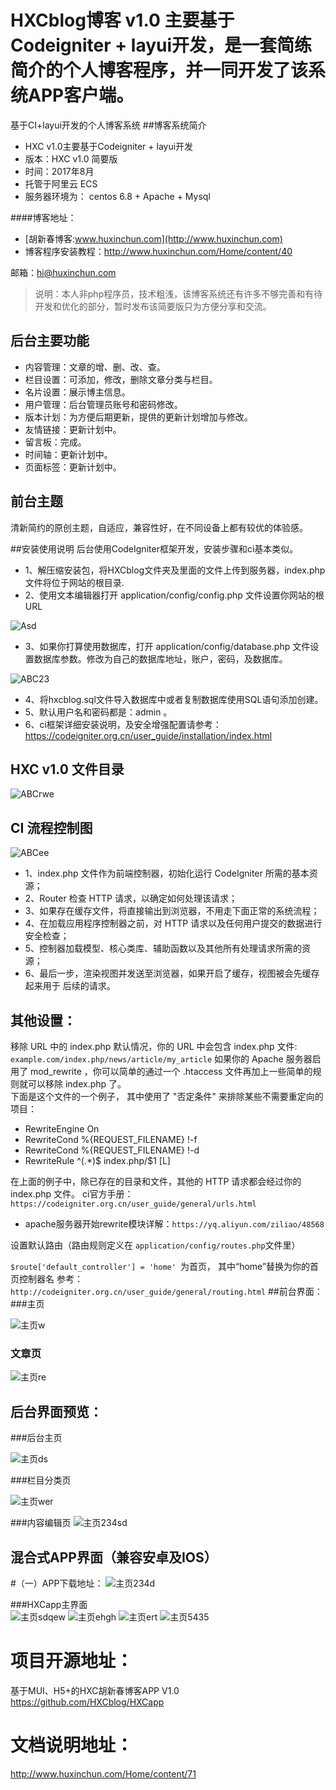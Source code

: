 # HXCblog博客 v1.0 主要基于Codeigniter + layui开发，是一套简练简介的个人博客程序，并一同开发了该系统APP客户端。
基于CI+layui开发的个人博客系统
##博客系统简介

* HXC v1.0主要基于Codeigniter + layui开发
* 版本：HXC v1.0 简要版
* 时间：2017年8月
* 托管于阿里云 ECS
* 服务器环境为： centos 6.8 + Apache + Mysql 

####博客地址：  

* [胡新春博客:www.huxinchun.com](http://www.huxinchun.com)
* 博客程序安装教程：http://www.huxinchun.com/Home/content/40

邮箱：hi@huxinchun.com
> 说明：本人非php程序员，技术粗浅，该博客系统还有许多不够完善和有待开发和优化的部分，暂时发布该简要版只为方便分享和交流。

## 后台主要功能
* 内容管理：文章的增、删、改、查。
* 栏目设置：可添加，修改，删除文章分类与栏目。
* 名片设置：展示博主信息。
* 用户管理：后台管理员账号和密码修改。
* 版本计划：为方便后期更新，提供的更新计划增加与修改。
* 友情链接：更新计划中。
* 留言板：完成。
* 时间轴：更新计划中。
* 页面标签：更新计划中。

## 前台主题
清新简约的原创主题，自适应，兼容性好，在不同设备上都有较优的体验感。

##安装使用说明
后台使用CodeIgniter框架开发，安装步骤和ci基本类似。

* 1、解压缩安装包，将HXCblog文件夹及里面的文件上传到服务器，index.php 文件将位于网站的根目录.
* 2、使用文本编辑器打开 application/config/config.php 文件设置你网站的根URL   

![Asd](https://github.com/HXCblog/myimages/blob/master/img/1503468157321813.png?raw=true)  


* 3、如果你打算使用数据库，打开 application/config/database.php 文件设置数据库参数。修改为自己的数据库地址，账户，密码，及数据库。  

![ABC23](https://github.com/HXCblog/myimages/blob/master/img/1503468165131636.png?raw=true)  

* 4、将hxcblog.sql文件导入数据库中或者复制数据库使用SQL语句添加创建。
* 5、默认用户名和密码都是：admin 。
* 6、ci框架详细安装说明，及安全增强配置请参考：https://codeigniter.org.cn/user_guide/installation/index.html

## HXC v1.0 文件目录  

![ABCrwe](https://github.com/HXCblog/myimages/blob/master/img/1503466299718568.png?raw=true)  

## CI 流程控制图  
![ABCee](https://github.com/HXCblog/myimages/blob/master/img/1503466256419052.png?raw=true)
* 1、index.php 文件作为前端控制器，初始化运行 CodeIgniter 所需的基本资源；
* 2、Router 检查 HTTP 请求，以确定如何处理该请求；
* 3、如果存在缓存文件，将直接输出到浏览器，不用走下面正常的系统流程；
* 4、在加载应用程序控制器之前，对 HTTP 请求以及任何用户提交的数据进行安全检查；
* 5、控制器加载模型、核心类库、辅助函数以及其他所有处理请求所需的资源；
* 6、最后一步，渲染视图并发送至浏览器，如果开启了缓存，视图被会先缓存起来用于 后续的请求。
## 其他设置：

移除 URL 中的 index.php
默认情况，你的 URL 中会包含 index.php 文件:
`example.com/index.php/news/article/my_article`
如果你的 Apache 服务器启用了 mod_rewrite ，你可以简单的通过一个 .htaccess 文件再加上一些简单的规则就可以移除 index.php 了。  
下面是这个文件的一个例子， 其中使用了 "否定条件" 来排除某些不需要重定向的项目：

* RewriteEngine On  
* RewriteCond %{REQUEST_FILENAME} !-f  
* RewriteCond %{REQUEST_FILENAME} !-d  
* RewriteRule ^(.*)$ index.php/$1 [L]

在上面的例子中，除已存在的目录和文件，其他的 HTTP 请求都会经过你的 index.php 文件。
ci官方手册：`https://codeigniter.org.cn/user_guide/general/urls.html`

* apache服务器开始rewrite模块详解：`https://yq.aliyun.com/ziliao/48568`

设置默认路由（路由规则定义在 `application/config/routes.php`文件里）

`$route['default_controller'] = 'home' `为首页，
其中“home”替换为你的首页控制器名
参考：`http://codeigniter.org.cn/user_guide/general/routing.html`
##前台界面：
###主页  

![主页w](https://github.com/HXCblog/HXCblog-PC-/blob/master/%E7%95%8C%E9%9D%A2%E9%A2%84%E8%A7%88/%E4%B8%BB%E9%A1%B5.png?raw=true)   

### 文章页  

![主页re](https://github.com/HXCblog/HXCblog-PC-/blob/master/%E7%95%8C%E9%9D%A2%E9%A2%84%E8%A7%88/%E6%96%87%E7%AB%A0%E9%A1%B5.png?raw=true) 

## 后台界面预览：  

###后台主页  

![主页ds](https://github.com/HXCblog/HXCblog-PC-/blob/master/%E7%95%8C%E9%9D%A2%E9%A2%84%E8%A7%88/%E5%90%8E%E5%8F%B0%E4%B8%BB%E9%A1%B5.png?raw=true)   

###栏目分类页  

![主页wer](https://github.com/HXCblog/HXCblog-PC-/blob/master/%E7%95%8C%E9%9D%A2%E9%A2%84%E8%A7%88/%E5%88%86%E7%B1%BB%E6%A0%8F%E7%9B%AE.png?raw=true)   

###内容编辑页
![主页234sd](https://github.com/HXCblog/HXCblog-PC-/blob/master/%E7%95%8C%E9%9D%A2%E9%A2%84%E8%A7%88/%E5%86%85%E5%AE%B9%E7%BC%96%E8%BE%91.png?raw=true) 


## 混合式APP界面（兼容安卓及IOS）
#（一）APP下载地址：
![主页234d](https://github.com/HXCblog/myimages/blob/master/img/1509002238223351.jpg?raw=true) 

###HXCapp主界面  
![主页sdqew](https://github.com/HXCblog/myimages/blob/master/img/1509001558987535.png?raw=true) 
![主页ehgh](https://github.com/HXCblog/myimages/blob/master/img/1509001558275879.png?raw=true)
![主页ert](https://github.com/HXCblog/myimages/blob/master/img/1509001558384748.png?raw=true)
![主页5435](https://github.com/HXCblog/myimages/blob/master/img/1509003598542430.png?raw=true)

# 项目开源地址：
基于MUI、H5+的HXC胡新春博客APP V1.0
https://github.com/HXCblog/HXCapp
# 文档说明地址：
http://www.huxinchun.com/Home/content/71
